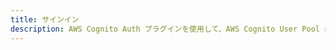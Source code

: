 ```yaml
---
title: サインイン
description: AWS Cognito Auth プラグインを使用して、AWS Cognito User Pool にユーザをサインインする
---
```


<inline-fragment platform="ios" src="~/lib/auth/fragments/native_common/signin/common.md"></inline-fragment> <inline-fragment platform="android" src="~/lib/auth/fragments/native_common/signin/common.md"></inline-fragment> <inline-fragment platform="flutter" src="~/lib/auth/fragments/native_common/signin/common.md"></inline-fragment>

